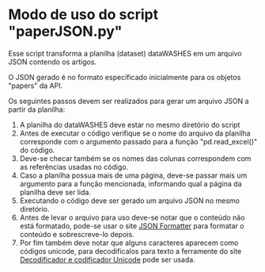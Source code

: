 # Modo de uso do script "paperJSON.py"

Esse script transforma a planilha (dataset) dataWASHES em um arquivo JSON contendo os artigos.

O JSON gerado é no formato especificado inicialmente para os objetos "papers" da API.

Os seguintes passos devem ser realizados para gerar um arquivo JSON a partir da planilha:

1. A planilha do dataWASHES deve estar no mesmo diretório do script
2. Antes de executar o código verifique se o nome do arquivo da planilha corresponde com o argumento passado para a função "pd.read_excel()" do código.
3. Deve-se checar também se os nomes das colunas correspondem com as referências usadas no código.
4. Caso a planilha possua mais de uma página, deve-se passar mais um argumento para a função mencionada, informando qual a página da planilha deve ser lida.
5. Executando o código deve ser gerado um arquivo JSON no mesmo diretório.
6. Antes de levar o arquivo para uso deve-se notar que o conteúdo não está formatado, pode-se usar o site [JSON Formatter](https://jsonformatter.curiousconcept.com/#) para formatar o conteúdo e sobrescreve-lo depois.
7. Por fim também deve notar que alguns caracteres aparecem como códigos unicode, para decodificalos para texto a ferramente do site [Decodificador e codificador Unicode](https://magictool.ai/tool/unicode-decoder-encoder/pt/) pode ser usada.
